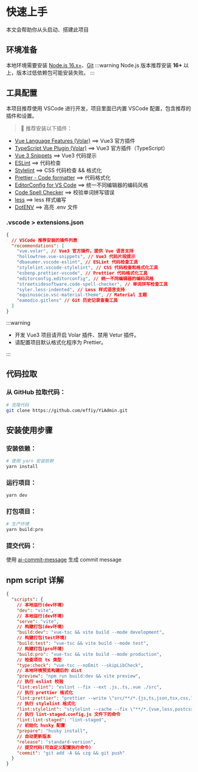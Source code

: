 # 快速上手

本文会帮助你从头启动、搭建此项目

## 环境准备

本地环境需要安装 [Node.js 16.x+](https://nodejs.org/en/)、[Git](https://git-scm.com/)
:::warning
Node.js 版本推荐安装 **16+** 以上，版本过低依赖包可能安装失败。
:::

## 工具配置

本项目推荐使用 VSCode 进行开发，项目里面已内置 VSCode 配置，包含推荐的插件和设置。

> 🌈 推荐安装以下插件：

- [Vue Language Features (Volar)](https://marketplace.visualstudio.com/items?itemName=Vue.volar) ==> Vue3 官方插件
- [TypeScript Vue Plugin (Volar)](https://marketplace.visualstudio.com/items?itemName=Vue.vscode-typescript-vue-plugin) ==> Vue3 官方插件（TypeScript）
- [Vue 3 Snippets](https://marketplace.visualstudio.com/items?itemName=hollowtree.vue-snippets) ==> Vue3 代码提示
- [ESLint](https://marketplace.visualstudio.com/items?itemName=dbaeumer.vscode-eslint) ==> 代码检查
- [Stylelint](https://marketplace.visualstudio.com/items?itemName=stylelint.vscode-stylelint) ==> CSS 代码检查 && 格式化
- [Prettier - Code formatter](https://marketplace.visualstudio.com/items?itemName=esbenp.prettier-vscode) ==> 代码格式化
- [EditorConfig for VS Code](https://marketplace.visualstudio.com/items?itemName=EditorConfig.EditorConfig) ==> 统一不同编辑器的编码风格
- [Code Spell Checker](https://marketplace.visualstudio.com/items?itemName=streetsidesoftware.code-spell-checker) ==> 校验单词拼写错误
- [less](https://marketplace.visualstudio.com/items?itemName=Syler.less-indented) ==> less 样式编写
- [DotENV](https://marketplace.visualstudio.com/items?itemName=mikestead.dotenv) ==> 高亮 .env 文件

### .vscode > extensions.json

```json
{
  // VSCode 推荐安装的插件列表
  "recommendations": [
    "vue.volar", // Vue3 官方插件，提供 Vue 语言支持
    "hollowtree.vue-snippets", // Vue3 代码片段提示
    "dbaeumer.vscode-eslint", // ESLint 代码检查工具
    "stylelint.vscode-stylelint", // CSS 代码检查和格式化工具
    "esbenp.prettier-vscode", // Prettier 代码格式化工具
    "editorconfig.editorconfig", // 统一不同编辑器的编码风格
    "streetsidesoftware.code-spell-checker", // 单词拼写检查工具
    "syler.less-indented", // Less 样式语言支持
    "equinusocio.vsc-material-theme", // Material 主题
    "eamodio.gitlens" // Git 历史记录查看工具
  ]
}
```

:::warning

- 开发 Vue3 项目请开启 Volar 插件、禁用 Vetur 插件。
- 请配置项目默认格式化程序为 Prettier。

:::

## 代码拉取

### 从 GitHub 拉取代码：

```bash
# 克隆代码
git clone https://github.com/effiy/YiAdmin.git
```

## 安装使用步骤

### 安装依赖：

```bash
# 使用 yarn 安装依赖
yarn install
```

### 运行项目：

```bash
yarn dev
```

### 打包项目：

```bash
# 生产环境
yarn build:pro
```

### 提交代码：

使用 [ai-commit-message](https://docs.cursor.com/more/ai-commit-message) 生成 commit message

## npm script 详解

```json
{
  "scripts": {
    // 本地运行(dev环境)
    "dev": "vite",
    // 本地运行(dev环境)
    "serve": "vite",
    // 构建打包(dev环境)
    "build:dev": "vue-tsc && vite build --mode development",
    // 构建打包(test环境)
    "build:test": "vue-tsc && vite build --mode test",
    // 构建打包(pro环境)
    "build:pro": "vue-tsc && vite build --mode production",
    // 检查项目 ts 类型
    "type:check": "vue-tsc --noEmit --skipLibCheck",
    // 本地环境预览构建后的 dist
    "preview": "npm run build:dev && vite preview",
    // 执行 eslint 校验
    "lint:eslint": "eslint --fix --ext .js,.ts,.vue ./src",
    // 执行 prettier 格式化
    "lint:prettier": "prettier --write \"src/**/*.{js,ts,json,tsx,css,less,scss,vue,html,md}\"",
    // 执行 stylelint 格式化
    "lint:stylelint": "stylelint --cache --fix \"**/*.{vue,less,postcss,css,scss}\" --cache --cache-location node_modules/.cache/stylelint/",
    // 执行 lint-staged.config.js 文件下的命令
    "lint:lint-staged": "lint-staged",
    // 初始化 husky 配置
    "prepare": "husky install",
    // 自动更新版本
    "release": "standard-version",
    // 提交代码(可自定义配置执行命令)
    "commit": "git add -A && czg && git push"
  }
}
```
